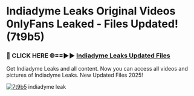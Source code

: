 # Indiadyme Leaks Original Videos 0nlyFans Leaked - Files Updated! (7t9b5)

<h3>🔴 CLICK HERE 🌐==►► <a href="https://tinyurl.com/2wckxsce" rel="nofollow">Indiadyme Leaks Updated Files</a></h3>

Get Indiadyme Leaks and all content. Now you can access all videos and pictures of Indiadyme Leaks. New Updated Files 2025!

[![7t9b5](https://i.imgur.com/AFduVYN.gif)](https://tinyurl.com/2wckxsce)
indiadyme leak